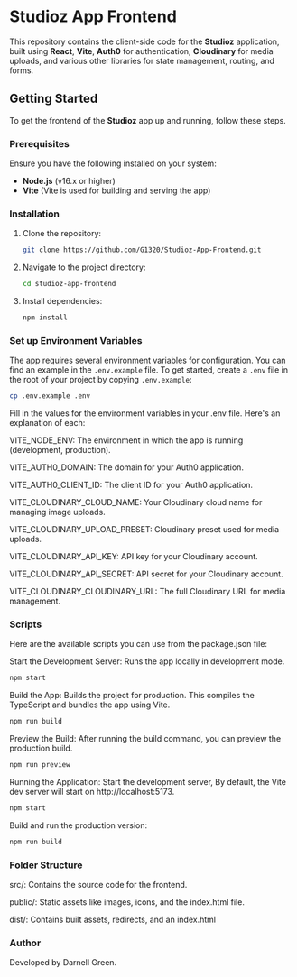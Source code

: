 # Studioz App Frontend

This repository contains the client-side code for the **Studioz** application, built using **React**, **Vite**, **Auth0** for authentication, **Cloudinary** for media uploads, and various other libraries for state management, routing, and forms.

## Getting Started

To get the frontend of the **Studioz** app up and running, follow these steps.

### Prerequisites

Ensure you have the following installed on your system:

- **Node.js** (v16.x or higher)
- **Vite** (Vite is used for building and serving the app)

### Installation

1. Clone the repository:

   ```bash
   git clone https://github.com/G1320/Studioz-App-Frontend.git
   ```

2. Navigate to the project directory:

   ```bash
   cd studioz-app-frontend
   ```

3. Install dependencies:

   ```bash
   npm install
   ```

### Set up Environment Variables

The app requires several environment variables for configuration. You can find an example in the `.env.example` file. To get started, create a `.env` file in the root of your project by copying `.env.example`:

```bash
cp .env.example .env
```

Fill in the values for the environment variables in your .env file. Here's an explanation of each:

VITE_NODE_ENV: The environment in which the app is running (development, production).

VITE_AUTH0_DOMAIN: The domain for your Auth0 application.

VITE_AUTH0_CLIENT_ID: The client ID for your Auth0 application.

VITE_CLOUDINARY_CLOUD_NAME: Your Cloudinary cloud name for managing image uploads.

VITE_CLOUDINARY_UPLOAD_PRESET: Cloudinary preset used for media uploads.

VITE_CLOUDINARY_API_KEY: API key for your Cloudinary account.

VITE_CLOUDINARY_API_SECRET: API secret for your Cloudinary account.

VITE_CLOUDINARY_CLOUDINARY_URL: The full Cloudinary URL for media management.

### Scripts

Here are the available scripts you can use from the package.json file:

Start the Development Server: Runs the app locally in development mode.

```bash
npm start
```

Build the App: Builds the project for production. This compiles the TypeScript and bundles the app using Vite.

```bash
npm run build
```

Preview the Build: After running the build command, you can preview the production build.

```bash
npm run preview
```

Running the Application:
Start the development server, By default, the Vite dev server will start on http://localhost:5173.

```bash
npm start
```

Build and run the production version:

```bash
npm run build
```

### Folder Structure

src/: Contains the source code for the frontend.

public/: Static assets like images, icons, and the index.html file.

dist/: Contains built assets, redirects, and an index.html

### Author

Developed by Darnell Green.

